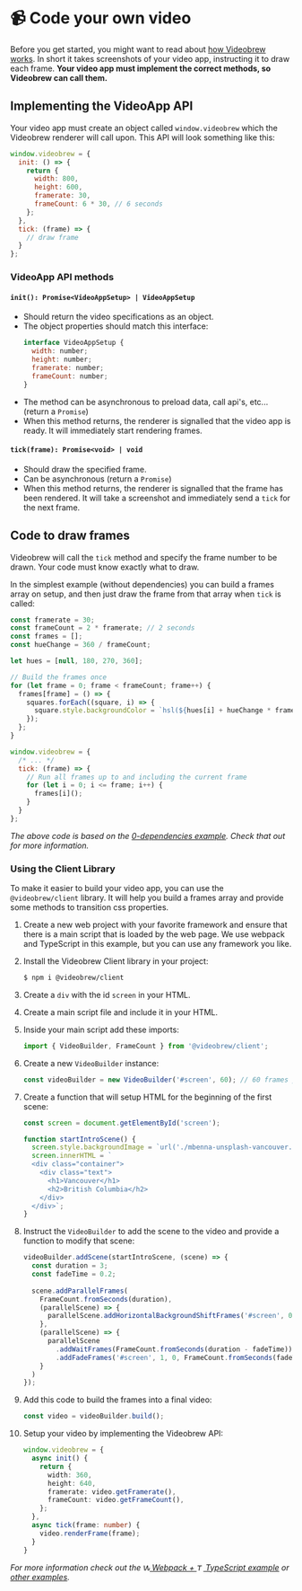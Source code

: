 # 📹 Code your own video

Before you get started, you might want to read about [how Videobrew works](./how-it-works.md). In short it takes screenshots of your video app, instructing it to draw each frame. **Your video app must implement the correct methods, so Videobrew can call them.**

## Implementing the VideoApp API

Your video app must create an object called `window.videobrew` which the Videobrew renderer will call upon. This API will look something like this:
```js
window.videobrew = {
  init: () => {
    return {
      width: 800,
      height: 600,
      framerate: 30,
      frameCount: 6 * 30, // 6 seconds
    };
  },
  tick: (frame) => {
    // draw frame
  }
};
```

### VideoApp API methods

#### `init(): Promise<VideoAppSetup> | VideoAppSetup`
- Should return the video specifications as an object.
- The object properties should match this interface:
  ```js
  interface VideoAppSetup {
    width: number;
    height: number;
    framerate: number;
    frameCount: number;
  }
  ```
- The method can be asynchronous to preload data, call api's, etc... (return a `Promise`)
- When this method returns, the renderer is signalled that the video app is ready. It will immediately start rendering frames.

#### `tick(frame): Promise<void> | void`
- Should draw the specified frame.
- Can be asynchronous (return a `Promise`)
- When this method returns, the renderer is signalled that the frame has been rendered. It will take a screenshot and immediately send a `tick` for the next frame.

## Code to draw frames

Videobrew will call the `tick` method and specify the frame number to be drawn. Your code must know exactly what to draw.

In the simplest example (without dependencies) you can build a frames array on setup, and then just draw the frame from that array when `tick` is called:
```js
const framerate = 30;
const frameCount = 2 * framerate; // 2 seconds
const frames = [];
const hueChange = 360 / frameCount;

let hues = [null, 180, 270, 360];

// Build the frames once
for (let frame = 0; frame < frameCount; frame++) {
  frames[frame] = () => {
    squares.forEach((square, i) => {
      square.style.backgroundColor = `hsl(${hues[i] + hueChange * frame}, 100%, 50%)`;
    });
  };
}

window.videobrew = {
  /* ... */
  tick: (frame) => {
    // Run all frames up to and including the current frame
    for (let i = 0; i <= frame; i++) {
      frames[i]();
    }
  }
};
```
*The above code is based on the [0-dependencies example](../examples/0-dependencies/). Check that out for more information.*

### Using the Client Library

To make it easier to build your video app, you can use the `@videobrew/client` library. It will help you build a frames array and provide some methods to transition css properties.

1. Create a new web project with your favorite framework and ensure that there is a main script that is loaded by the web page. We use webpack and TypeScript in this example, but you can use any framework you like.

2. Install the Videobrew Client library in your project:

    ```bash
    $ npm i @videobrew/client
    ``` 

3. Create a `div` with the id `screen` in your HTML.

4. Create a main script file and include it in your HTML.

5. Inside your main script add these imports:

    ```typescript
    import { VideoBuilder, FrameCount } from '@videobrew/client';
    ```

6. Create a new `VideoBuilder` instance:

    ```typescript    
    const videoBuilder = new VideoBuilder('#screen', 60); // 60 frames per second (optional, defaults to 30)
    ```

7. Create a function that will setup HTML for the beginning of the first scene:

    ```typescript
    const screen = document.getElementById('screen');

    function startIntroScene() {
      screen.style.backgroundImage = `url('./mbenna-unsplash-vancouver.jpg')`;
      screen.innerHTML = `
      <div class="container">
        <div class="text">
          <h1>Vancouver</h1>
          <h2>British Columbia</h2>
        </div>
      </div>`;
    }
    ```

8. Instruct the `VideoBuilder` to add the scene to the video and provide a function to modify that scene:

    ```typescript
    videoBuilder.addScene(startIntroScene, (scene) => {
      const duration = 3;
      const fadeTime = 0.2;
      
      scene.addParallelFrames(
        FrameCount.fromSeconds(duration),
        (parallelScene) => {
          parallelScene.addHorizontalBackgroundShiftFrames('#screen', 0, -100, FrameCount.fromSeconds(duration));
        },
        (parallelScene) => {
          parallelScene
            .addWaitFrames(FrameCount.fromSeconds(duration - fadeTime))
            .addFadeFrames('#screen', 1, 0, FrameCount.fromSeconds(fadeTime));
        }
      )
    });
    ```

9. Add this code to build the frames into a final video:

    ```typescript
    const video = videoBuilder.build();
    ```

10. Setup your video by implementing the Videobrew API:

    ```typescript
    window.videobrew = {
      async init() {
        return {
          width: 360,
          height: 640,
          framerate: video.getFramerate(),
          frameCount: video.getFrameCount(),
        };
      },
      async tick(frame: number) {
        video.renderFrame(frame);
      }
    }
    ```

*For more information check out the [<img src="https://raw.githubusercontent.com/webpack/media/master/logo/icon.svg" height="12px" alt="Webpack Logo" /> Webpack + <img src="https://upload.wikimedia.org/wikipedia/commons/thumb/4/4c/Typescript_logo_2020.svg/512px-Typescript_logo_2020.svg.png?20221110153201" height="12px" alt="TypeScript Logo" /> TypeScript example](../examples/webpack) or [other examples](../README.md#examples).*

